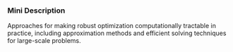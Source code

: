 ### Mini Description

Approaches for making robust optimization computationally tractable in practice, including approximation methods and efficient solving techniques for large-scale problems.
